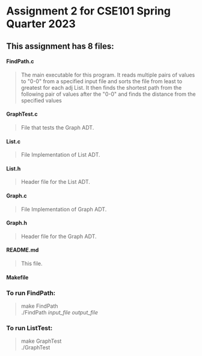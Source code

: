 # Assignment 2 for CSE101 Spring Quarter 2023  

## This assignment has 8 files:  
#### FindPath.c  
> The main executable for this program. It reads multiple pairs of values to "0-0" from a specified input file and sorts the file from least to greatest for each adj List.
It then finds the shortest path from the following pair of values after the "0-0" and finds the distance from the specified values
#### GraphTest.c  
> File that tests the Graph ADT.  
#### List.c  
> File Implementation of List ADT.  
#### List.h  
> Header file for the List ADT.  
#### Graph.c  
> File Implementation of Graph ADT.  
#### Graph.h  
> Header file for the Graph ADT.  
#### README.md  
> This file.  
#### Makefile  

### To run FindPath:  
> make FindPath  
> ./FindPath *input_file* *output_file*  

### To run ListTest:  
> make GraphTest  
> ./GraphTest  
